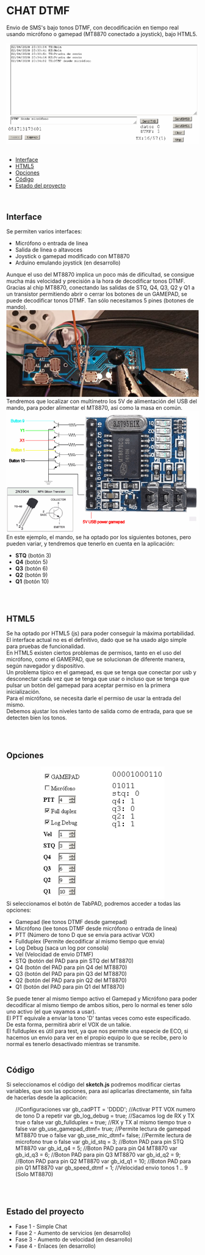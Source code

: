 # CHAT DTMF
Envio de SMS's bajo tonos DTMF, con decodificación en tiempo real usando micrófono o gamepad (MT8870 conectado a joystick), bajo HTML5.
<center><img src='preview/previewChatTabRX.gif'></center>
<br>
<ul>
 <li><a href='#interface'>Interface<a/></li>
 <li><a href='#html5'>HTML5<a/></li>
 <li><a href='#opciones'>Opciones<a/></li>
 <li><a href='#codigo'>Código</a></li>
 <li><a href='#estado'>Estado del proyecto<a/></li>
</ul>
<br>

<a name="interface"><h2>Interface</h2></a>
Se permiten varios interfaces:
<ul>
 <li>Micrófono o entrada de linea</li>
 <li>Salida de linea o altavoces</li>
 <li>Joystick o gamepad modificado con MT8870</li>
 <li>Arduino emulando joystick (en desarrollo)</li>
</ul>
Aunque el uso del MT8870 implica un poco más de dificultad, se consigue mucha más velocidad y precisión a la hora de decodificar tonos DTMF.
Gracias al chip MT8870, conectando las salidas de STQ, Q4, Q3, Q2 y Q1 a un transistor permitiendo abrir o cerrar
los botones de un GAMEPAD, se puede decodificar tonos DTMF. Tan sólo necesitamos 5 pines (botones de mando).
<center><img src='preview/interfacePAD.jpg'></center>
Tendremos que localizar con multímetro los 5V de alimentación del USB del mando, para poder alimentar el MT8870, así como la masa en común.
<center><img src='preview/interfaceMT8870.gif'></center>
En este ejemplo, el mando, se ha optado por los siguientes botones, pero pueden variar, y tendremos que tenerlo en cuenta en la aplicación:
<ul>
 <li><b>STQ</b> (botón 3)</li>
 <li><b>Q4</b> (botón 5)</li>
 <li><b>Q3</b> (botón 6)</li>
 <li><b>Q2</b> (botón 9)</li>
 <li><b>Q1</b> (botón 10)</li>
</ul>


<br><br>
<a name="html5"><h2>HTML5</h2></a>
Se ha optado por HTML5 (js) para poder conseguir la máxima portabilidad. El interface actual no es el definitivo, dado que se ha usado algo simple para pruebas de funcionalidad.<br>
En HTML5 existen ciertos problemas de permisos, tanto en el uso del micrófono, como el GAMEPAD, que se solucionan de diferente manera, según navegador y dispositivo.<br>
Un problema típico en el gamepad, es que se tenga que conectar por usb y desconectar cada vez que se tenga que usar o incluso que se tenga que pulsar un botón del gamepad para aceptar permiso en la primera inicialización.<br>
Para el micrófono, se necesita darle el permiso de usar la entrada del mismo.<br>
Debemos ajustar los niveles tanto de salida como de entrada, para que se detecten bien los tonos.

<br><br>
<a name="opciones"><h2>Opciones</h2></a>
<center><img src='preview/captureOptions.gif'></center>
Si seleccionamos el botón de TabPAD, podremos acceder a todas las opciones:
<ul>
 <li>Gamepad (lee tonos DTMF desde gamepad)</li>
 <li>Micrófono (lee tonos DTMF desde micrófono o entrada de linea)</li>
 <li>PTT (Número de tono D que se envia para activar VOX)</li>
 <li>Fullduplex (Permite decodificar al mismo tiempo que envia)</li>
 <li>Log Debug (saca un log por consola)</li>
 <li>Vel (Velocidad de envio DTMF)</li>
 <li>STQ (botón del PAD para pin STQ del MT8870)</li>
 <li>Q4 (botón del PAD para pin Q4 del MT8870)</li>
 <li>Q3 (botón del PAD para pin Q3 del MT8870)</li>
 <li>Q2 (botón del PAD para pin Q2 del MT8870)</li>
 <li>Q1 (botón del PAD para pin Q1 del MT8870)</li> 
</ul>
Se puede tener al mismo tiempo activo el Gamepad y Micrófono para poder decodificar al mismo tiempo de ambos sitios, pero lo normal es tener sólo uno activo (el que vayamos a usar).<br>
El PTT equivale a enviar la tono 'D' tantas veces como este especificado. De esta forma, permitirá abrir el VOX de un talkie.<br>
El fullduplex es útil para test, ya que nos permite una especie de ECO, si hacemos un envio para ver en el propio equipo lo que se recibe, pero lo normal es tenerlo desactivado mientras se transmite.
<br><br>

<a name="codigo"><h2>Código</h2></a>
Si seleccionamos el código del <b>sketch.js</b> podremos modificar ciertas variables, que son las opciones, para así aplicarlas directamente, sin falta de hacerlas desde la aplicación:
<ul>
//Configuraciones
var gb_cadPTT = 'DDDD';        //Activar PTT VOX numero de tono D a repetir
var gb_log_debug = true;       //Sacamos log de RX y TX true o false
var gb_fullduplex = true;      //RX y TX al mismo tiempo true o false
var gb_use_gamepad_dtmf= true; //Permite lectura de gamepad MT8870 true o false
var gb_use_mic_dtmf= false;    //Permite lectura de microfono true o false
var gb_id_stq = 3;             //Boton PAD para pin STQ MT8870
var gb_id_q4 = 5;              //Boton PAD para pin Q4 MT8870
var gb_id_q3 = 6;              //Boton PAD para pin Q3 MT8870
var gb_id_q2 = 9;              //Boton PAD para pin Q2 MT8870
var gb_id_q1 = 10;             //Boton PAD para pin Q1 MT8870
var gb_speed_dtmf = 1;         //Velocidad envio tonos 1 .. 9 (Solo MT8870)
</ul>
<br><br>

<a name="estado"><h2>Estado del proyecto</h2></a>
<ul>
 <li>Fase 1 - Simple Chat</li>
 <li>Fase 2 - Aumento de servicios (en desarrollo)</li>
 <li>Fase 3 - Aumento de velocidad (en desarrollo)</li>
 <li>Fase 4 - Enlaces (en desarrollo)</li>
</ul>
